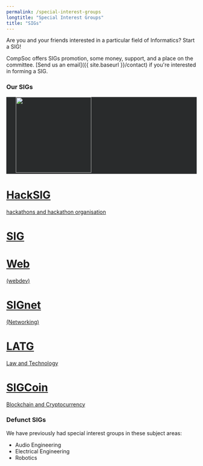 ```yaml
---
permalink: /special-interest-groups
longtitle: "Special Interest Groups"
title: "SIGs"
---
```


Are you and your friends interested in a particular field of Informatics? Start a SIG!

CompSoc offers SIGs promotion, some money, support, and a place on the committee. [Send us an email]({{ site.baseurl }}/contact) if you're interested in forming a SIG.

### Our SIGs
<div class="d-flex flex-wrap justify-content-center justify-content-sm-start mb-2">
    <div class="sigs-item" style="background-color: #292b2c">
        <a href="http://sigint.mx" class="d-inline-block" style="padding: 25px">
            <img src="{{ site.baseurl }}/static/img/sigs/sigint-logo.png" height="200px" class="float-left" />
        </a>
    </div>
    <a href="http://hacktheburgh.com" class="sigs-item d-flex list-group-item list-group-item-action align-items-center justify-content-center">
        <div class="d-block">
            <h1>HackSIG</h1>
            <p>hackathons and hackathon organisation</p>
        </div>
    </a>
    <a href="{{ site.baseurl }}/sigs/sigweb" class="sigs-item d-flex list-group-item list-group-item-action align-items-center justify-content-center">
        <div class="d-block">
            <h1>SIG</h1>
            <h1>Web</h1>
            <p>(webdev)</p>
        </div>
    </a>
    <a href="{{ site.baseurl }}/sigs/signet" class="sigs-item d-flex list-group-item list-group-item-action align-items-center justify-content-center">
        <div class="d-block">
            <h1>SIGnet</h1>
            <p>(Networking)</p>
        </div>
    </a>
    <a href="{{ site.baseurl }}/sigs/law" class="sigs-item d-flex list-group-item list-group-item-action align-items-center justify-content-center">
        <div class="d-block">
            <h1>LATG</h1>
            <p>Law and Technology</p>
        </div>
    </a>
    <a href="{{ site.baseurl }}/sigs/sigcoin" class="sigs-item d-flex list-group-item list-group-item-action align-items-center justify-content-center">
        <div class="d-block">
            <h1>SIGCoin</h1>
            <p>Blockchain and Cryptocurrency</p>
        </div>
    </a>
</div>

### Defunct SIGs
We have previously had special interest groups in these subject areas:
<ul>
    <li>Audio Engineering</li>
    <li>Electrical Engineering</li>
    <li>Robotics</li>
</ul>

